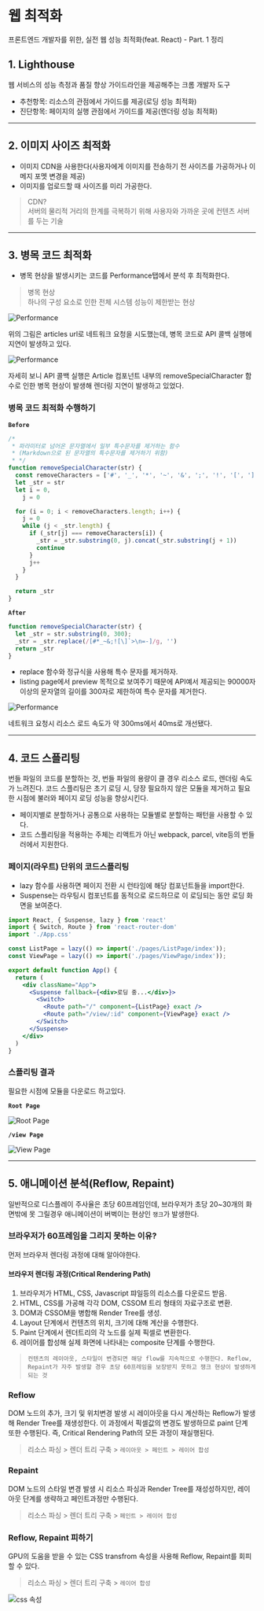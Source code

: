 # 웹 최적화

프론트엔드 개발자를 위한, 실전 웹 성능 최적화(feat. React) - Part. 1 정리

## 1. Lighthouse

웹 서비스의 성능 측정과 품질 향상 가이드라인을 제공해주는 크롬 개발자 도구

- 추천항목: 리소스의 관점에서 가이드를 제공(로딩 성능 최적화)
- 진단항목: 페이지의 실행 관점에서 가이드를 제공(렌더링 성능 최적화)

---

## 2. 이미지 사이즈 최적화

- 이미지 CDN을 사용한다(사용자에게 이미지를 전송하기 전 사이즈를 가공하거나 이메지 포멧 변경을 제공)
- 이미지를 업로드할 때 사이즈를 미리 가공한다.

> CDN?  
> 서버의 물리적 거리의 한계를 극복하기 위해 사용자와 가까운 곳에 컨텐츠 서버를 두는 기술

---

## 3. 병목 코드 최적화

- 병목 현상을 발생시키는 코드를 Performance탭에서 분석 후 최적화한다.

> 병목 현상  
> 하나의 구성 요소로 인한 전체 시스템 성능이 제한받는 현상

![Performance](../images/%ED%8D%BC%ED%8F%AC%EB%A8%BC%EC%8A%A4.png)

위의 그림은 articles url로 네트워크 요청을 시도했는데, 병목 코드로 API 콜백 실행에 지연이 발생하고 있다.

![Performance](../images/%ED%8D%BC%ED%8F%AC%EB%A8%BC%EC%8A%A41.png)

자세히 보니 API 콜백 실행은 Article 컴포넌트 내부의 removeSpecialCharacter 함수로 인한 병목 현상이 발생해 렌더링 지연이 발생하고 있었다.

### 병목 코드 최적화 수행하기

**`Before`**

```jsx
/*
 * 파라미터로 넘어온 문자열에서 일부 특수문자를 제거하는 함수
 * (Markdown으로 된 문자열의 특수문자를 제거하기 위함)
 * */
function removeSpecialCharacter(str) {
  const removeCharacters = ['#', '_', '*', '~', '&', ';', '!', '[', ']', '`', '>', '\n', '=', '-']
  let _str = str
  let i = 0,
    j = 0

  for (i = 0; i < removeCharacters.length; i++) {
    j = 0
    while (j < _str.length) {
      if (_str[j] === removeCharacters[i]) {
        _str = _str.substring(0, j).concat(_str.substring(j + 1))
        continue
      }
      j++
    }
  }

  return _str
}
```

**`After`**

```jsx
function removeSpecialCharacter(str) {
  let _str = str.substring(0, 300);
  _str = _str.replace(/[#*_~&;![\]`>\n=-]/g, '')
  return _str
}
```

- replace 함수와 정규식을 사용해 특수 문자를 제거하자.
- listing page에서 preview 목적으로 보여주기 때문에 API예서 제공되는 90000자 이상의 문자열의 길이를 300자로 제한하여 특수 문자를 제거한다.

![Performance](../images/%ED%8D%BC%ED%8F%AC%EB%A8%BC%EC%8A%A42.png)

네트워크 요청시 리소스 로드 속도가 약 300ms에서 40ms로 개선됐다.

---

## 4. 코드 스플리팅

번들 파일의 코드를 분할하는 것, 번들 파일의 용량이 클 경우 리소스 로드, 렌더링 속도가 느려진다.
코드 스플리팅은 초기 로딩 시, 당장 필요하지 않은 모듈을 제거하고 필요한 시점에 불러와 페이지 로딩 성능을 향상시킨다.

- 페이지별로 분할하거나 공통으로 사용하는 모듈별로 분할하는 패턴을 사용할 수 있다.
- 코드 스플리팅을 적용하는 주체는 리액트가 아닌 webpack, parcel, vite등의 번들러에서 지원한다.

### 페이지(라우트) 단위의 코드스플리팅

- lazy 함수를 사용하면 페이지 전환 시 런타임에 해당 컴포넌트들을 import한다.
- Suspense는 라우팅시 컴포넌트를 동적으로 로드하므로 이 로딩되는 동안 로딩 화면을 보여준다.

```jsx
import React, { Suspense, lazy } from 'react'
import { Switch, Route } from 'react-router-dom'
import './App.css'

const ListPage = lazy(() => import('./pages/ListPage/index'));
const ViewPage = lazy(() => import('./pages/ViewPage/index'));

export default function App() {
  return (
    <div className="App">
      <Suspense fallback={<div>로딩 중...</div>}>
        <Switch>
          <Route path="/" component={ListPage} exact />
          <Route path="/view/:id" component={ViewPage} exact />
        </Switch>
      </Suspense>
    </div>
  )
}
```

### 스플리팅 결과

필요한 시점에 모듈을 다운로드 하고있다.

**`Root Page`**

![Root Page](../images/%EC%BD%94%EB%93%9C%EC%8A%A4%ED%94%8C%EB%A6%AC%ED%8C%851.png)

**`/view Page`**

![View Page](../images/%EC%BD%94%EB%93%9C%EC%8A%A4%ED%94%8C%EB%A6%AC%ED%8C%852.png)

---

## 5. 애니메이션 분석(Reflow, Repaint)

일반적으로 디스플레이 주사율은 초당 60프레임인데, 브라우저가 초당 20~30개의 화면밖에 못 그릴경우 애니메이션이 버벅이는 현상인 `쟁크`가 발생한다.

### 브라우저가 60프레임을 그리지 못하는 이유?

먼저 브라우저 렌더링 과정에 대해 알아야한다.

#### 브라우저 렌더링 과정(Critical Rendering Path)

1. 브라우저가 HTML, CSS, Javascript 퍄일등의 리소스를 다운로드 받음.
2. HTML, CSS를 가공해 각각 DOM, CSSOM 트리 형태의 자료구조로 변환.
3. DOM과 CSSOM을 병합해 Render Tree를 생성.
4. Layout 단계에서 컨텐츠의 위치, 크기에 대해 계산을 수행한다.
5. Paint 단계에서 렌더트리의 각 노드를 실제 픽셀로 변환한다.
6. 레이어를 합성해 실제 화면에 나타내는 composite 단계를 수행한다.

> `컨텐츠의 레이아웃, 스타일이 변경되면 해당 flow를 지속적으로 수행한다. Reflow, Repaint가 자주 발생할 경우 초당 60프레임을 보장받지 못하고 쟁크 현상이 발생하게 되는 것`

### Reflow

DOM 노드의 추가, 크기 및 위치변경 발생 시 레이아웃을 다시 계산하는 Reflow가 발생해 Render Tree를 재생성한다.
이 과정에서 픽셀값의 변경도 발생하므로 paint 단계 또한 수행된다. 즉, Critical Rendering Path의 모든 과정이 재실행된다.

> 리소스 파싱 > 렌더 트리 구축 > `레이아웃 > 페인트 > 레이어 합성`

### Repaint

DOM 노드의 스타일 변경 발생 시 리소스 파싱과 Render Tree를 재성성하지만, 레이아웃 단계를 생략하고 페인트과정만 수행된다.

> 리소스 파싱 > 렌더 트리 구축 > `페인트 > 레이어 합성`

### Reflow, Repaint 피하기

GPU의 도움을 받을 수 있는 CSS transfrom 속성을 사용해 Reflow, Repaint를 회피할 수 있다.

> 리소스 파싱 > 렌더 트리 구축 > `레이어 합성`

![css 속성](../images/css%EC%86%8D%EC%84%B1.png)